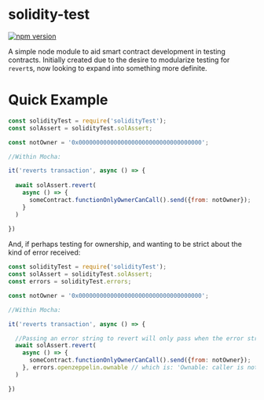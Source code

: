 # solidity-test
[![npm version](https://badge.fury.io/js/solidity-test.svg)](https://badge.fury.io/js/solidity-test)

A simple node module to aid smart contract development in testing contracts. Initially created due to the desire to modularize testing for `revert`s, now looking to expand into something more definite.

# Quick Example

```javascript
const solidityTest = require('solidityTest');
const solAssert = solidityTest.solAssert;

const notOwner = '0x00000000000000000000000000000000000';

//Within Mocha:

it('reverts transaction', async () => {
  
  await solAssert.revert(
    async () => {  
      someContract.functionOnlyOwnerCanCall().send({from: notOwner});
    }
  )
  
})

```

And, if perhaps testing for ownership, and wanting to be strict about the kind of error received:
```javascript
const solidityTest = require('solidityTest');
const solAssert = solidityTest.solAssert;
const errors = solidityTest.errors;

const notOwner = '0x00000000000000000000000000000000000';

//Within Mocha:

it('reverts transaction', async () => {

  //Passing an error string to revert will only pass when the error string is matched
  await solAssert.revert(
    async () => {
      someContract.functionOnlyOwnerCanCall().send({from: notOwner});
    }, errors.openzeppelin.ownable // which is: 'Ownable: caller is not the owner'
  )

})

```
